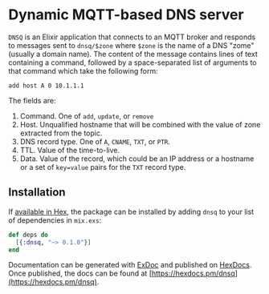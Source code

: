 # Dynamic MQTT-based DNS server

`DNSQ` is an Elixir application that connects to an MQTT broker and responds to messages sent to `dnsq/$zone` where `$zone` is the name of a DNS "zome" (usually a domain name). The content of the message contains lines of text containing a command, followed by a space-separated list of arguments to that command which take the following form:

```
add host A 0 10.1.1.1
```

The fields are:

1) Command. One of `add`, `update`, or `remove`
2) Host. Unqualified hostname that will be combined with the value of zone extracted from the topic.
3) DNS record type. One of `A`, `CNAME`, `TXT`, or `PTR`.
4) TTL. Value of the time-to-live.
5) Data. Value of the record, which could be an IP address or a hostname or a set of `key=value` pairs for the `TXT` record type.

## Installation

If [available in Hex](https://hex.pm/docs/publish), the package can be installed
by adding `dnsq` to your list of dependencies in `mix.exs`:

```elixir
def deps do
  [{:dnsq, "~> 0.1.0"}]
end
```

Documentation can be generated with [ExDoc](https://github.com/elixir-lang/ex_doc)
and published on [HexDocs](https://hexdocs.pm). Once published, the docs can
be found at [https://hexdocs.pm/dnsq](https://hexdocs.pm/dnsq).


